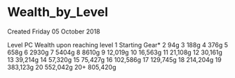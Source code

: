 # Wealth_by_Level
Created Friday 05 October 2018


Level	PC Wealth upon reaching level
1	Starting Gear*
2	94g
3	188g
4	376g
5	658g
6	2930g
7	5404g
8	8610g
9	12,019g
10	16,563g
11	21,108g
12	30,161g
13	39,214g
14	57,320g
15	75,427g
16	102,586g
17	129,745g
18	214,204g
19	383,123g
20	552,042g
20+	805,420g

